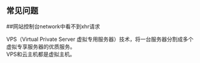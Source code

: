 ## 常见问题

##网站控制台network中看不到xhr请求

VPS（Virtual Private Server 虚拟专用服务器）技术，将一台服务器分割成多个虚拟专享服务器的优质服务。  
VPS和云主机都是虚拟主机。